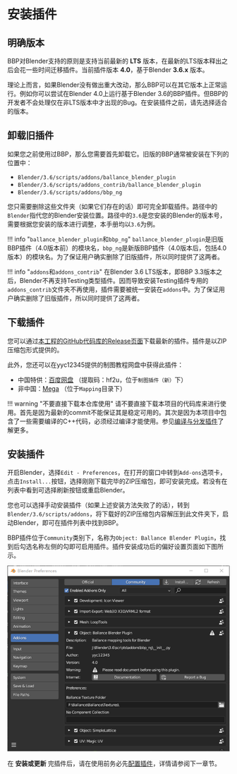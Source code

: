 # 安装插件

## 明确版本

BBP对Blender支持的原则是支持当前最新的 **LTS** 版本，在最新的LTS版本释出之后会花一些时间迁移插件。当前插件版本 **4.0**，基于Blender **3.6.x** 版本。

理论上而言，如果Blender没有做出重大改动，那么BBP可以在其它版本上正常运行。例如你可以尝试在Blender 4.0上运行基于Blender 3.6的BBP插件。但BBP的开发者不会处理仅在非LTS版本中才出现的Bug。在安装插件之前，请先选择适合的版本。

## 卸载旧插件

如果您之前使用过BBP，那么您需要首先卸载它。旧版的BBP通常被安装在下列的位置中：

* `Blender/3.6/scripts/addons/ballance_blender_plugin`
* `Blender/3.6/scripts/addons_contrib/ballance_blender_plugin`
* `Blender/3.6/scripts/addons/bbp_ng`

您只需要删除这些文件夹（如果它们存在的话）即可完全卸载插件。路径中的`Blender`指代您的Blender安装位置。路径中的`3.6`是您安装的Blender的版本号，需要根据您安装的版本进行调整，本手册均以`3.6`为例。

!!! info "`ballance_blender_plugin`和`bbp_ng`"
    `ballance_blender_plugin`是旧版BBP插件（4.0版本前）的模块名，`bbp_ng`是新版BBP插件（4.0版本后，包括4.0版本）的模块名。为了保证用户确实删除了旧版插件，所以同时提供了这两者。

!!! info "`addons`和`addons_contrib`"
    在Blender 3.6 LTS版本，即BBP 3.3版本之后，Blender不再支持Testing类型插件。因而导致安装Testing插件专用的`addons_contrib`文件夹不再使用，插件需要被统一安装在`addons`中。为了保证用户确实删除了旧版插件，所以同时提供了这两者。

## 下载插件

您可以通过[本工程的GitHub代码库的Release页面](https://github.com/yyc12345/BallanceBlenderHelper/releases)下载最新的插件。插件是以ZIP压缩包形式提供的。

此外，您还可以在yyc12345提供的制图教程网盘中获得此插件：

* 中国特供：[百度网盘](https://pan.baidu.com/s/1QgWz7A7TEit09nPUeQtL7w?pwd=hf2u) （提取码：hf2u，位于`制图插件（新）`下）
* 非中国：[Mega](https://mega.nz/#F!CV5SyapR!LbduTW51xmkDO4EDxMfH9w) （位于`Mapping`目录下）

!!! warning "不要直接下载本仓库使用"
    请不要直接下载本项目的代码库来进行使用。首先是因为最新的commit不能保证其是稳定可用的。其次是因为本项目中包含了一些需要编译的C++代码，必须经过编译才能使用。参见[编译与分发插件](./compile-distribute-plugin.md)了解更多。

## 安装插件

开启Blender，选择`Edit - Preferences`，在打开的窗口中转到`Add-ons`选项卡，点击`Install...`按钮，选择刚刚下载完毕的ZIP压缩包，即可安装完成。若没有在列表中看到可选择刷新按钮或重启Blender。

您也可以选择手动安装插件（如果上述安装方法失败了的话），转到`Blender/3.6/scripts/addons`，将下载好的ZIP压缩包内容解压到此文件夹下，启动Blender，即可在插件列表中找到BBP。

BBP插件位于`Community`类别下，名称为`Object: Ballance Blender Plugin`，找到后勾选名称左侧的勾即可启用插件。插件安装成功后的偏好设置页面如下图所示。

![](../imgs/config-plugin.png)

在 **安装或更新** 完插件后，请在使用前务必先[配置插件](./configure-plugin.md)，详情请参阅下一章节。
